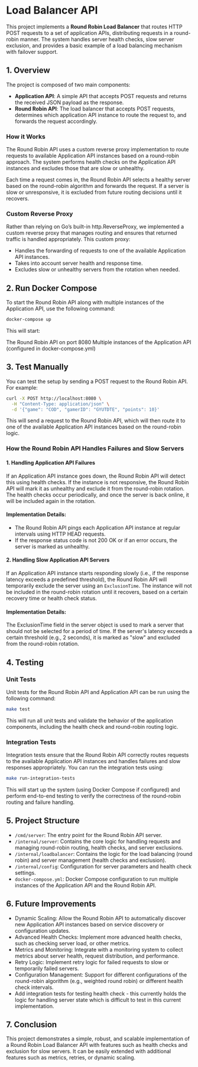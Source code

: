 # Load Balancer API

This project implements a **Round Robin Load Balancer** that routes HTTP POST requests to a set of application APIs, distributing requests in a round-robin manner. The system handles server health checks, slow server exclusion, and provides a basic example of a load balancing mechanism with failover support.

## 1. Overview

The project is composed of two main components:
- **Application API**: A simple API that accepts POST requests and returns the received JSON payload as the response.
- **Round Robin API**: The load balancer that accepts POST requests, determines which application API instance to route the request to, and forwards the request accordingly.

### How it Works
The Round Robin API uses a custom reverse proxy implementation to route requests to available Application API instances based on a round-robin approach. The system performs health checks on the Application API instances and excludes those that are slow or unhealthy.

Each time a request comes in, the Round Robin API selects a healthy server based on the round-robin algorithm and forwards the request. If a server is slow or unresponsive, it is excluded from future routing decisions until it recovers.

### Custom Reverse Proxy
Rather than relying on Go’s built-in http.ReverseProxy, we implemented a custom reverse proxy that manages routing and ensures that returned traffic is handled appropriately. This custom proxy:

- Handles the forwarding of requests to one of the available Application API instances.
- Takes into account server health and response time.
- Excludes slow or unhealthy servers from the rotation when needed.

## 2. Run Docker Compose

To start the Round Robin API along with multiple instances of the Application API, use the following command:

```bash
docker-compose up
```

This will start:

The Round Robin API on port 8080
Multiple instances of the Application API (configured in docker-compose.yml)

## 3. Test Manually
You can test the setup by sending a POST request to the Round Robin API. For example:

```bash
curl -X POST http://localhost:8080 \
  -H "Content-Type: application/json" \
  -d '{"game": "COD", "gamerID": "GYUTDTE", "points": 10}'
```

This will send a request to the Round Robin API, which will then route it to one of the available Application API instances based on the round-robin logic.

### How the Round Robin API Handles Failures and Slow Servers
#### 1. Handling Application API Failures
If an Application API instance goes down, the Round Robin API will detect this using health checks. If the instance is not responsive, the Round Robin API will mark it as unhealthy and exclude it from the round-robin rotation. The health checks occur periodically, and once the server is back online, it will be included again in the rotation.

#### Implementation Details:
- The Round Robin API pings each Application API instance at regular intervals using HTTP HEAD requests.
- If the response status code is not 200 OK or if an error occurs, the server is marked as unhealthy.

#### 2. Handling Slow Application API Servers

If an Application API instance starts responding slowly (i.e., if the response latency exceeds a predefined threshold), the Round Robin API will temporarily exclude the server using an `ExclusionTime`. The instance will not be included in the round-robin rotation until it recovers, based on a certain recovery time or health check status.

#### Implementation Details:
The ExclusionTime field in the server object is used to mark a server that should not be selected for a period of time.
If the server's latency exceeds a certain threshold (e.g., 2 seconds), it is marked as "slow" and excluded from the round-robin rotation.

## 4. Testing
### Unit Tests
Unit tests for the Round Robin API and Application API can be run using the following command:
```bash
make test
```
This will run all unit tests and validate the behavior of the application components, including the health check and round-robin routing logic.

### Integration Tests

Integration tests ensure that the Round Robin API correctly routes requests to the available Application API instances and handles failures and slow responses appropriately. You can run the integration tests using:
```bash
make run-integration-tests
```

This will start up the system (using Docker Compose if configured) and perform end-to-end testing to verify the correctness of the round-robin routing and failure handling.

## 5. Project Structure
 - `/cmd/server`: The entry point for the Round Robin API server.
 - `/internal/server`: Contains the core logic for handling requests and managing round-robin routing, health checks, and server exclusions.
- `/internal/loadbalancer`: Contains the logic for the load balancing (round robin) and server management (health checks and exclusion).
- `/internal/config`: Configuration for server parameters and health check settings.
- `docker-compose.yml`: Docker Compose configuration to run multiple instances of the Application API and the Round Robin API.

## 6. Future Improvements
- Dynamic Scaling: Allow the Round Robin API to automatically discover new Application API instances based on service discovery or configuration updates.
- Advanced Health Checks: Implement more advanced health checks, such as checking server load, or other metrics.
- Metrics and Monitoring: Integrate with a monitoring system to collect metrics about server health, request distribution, and performance.
- Retry Logic: Implement retry logic for failed requests to slow or temporarily failed servers.
- Configuration Management: Support for different configurations of the round-robin algorithm (e.g., weighted round robin) or different health check intervals.
- Add integration tests for testing health check - this currently holds the logic for handling server state which is difficult to test in this current implementation.

## 7. Conclusion
This project demonstrates a simple, robust, and scalable implementation of a Round Robin Load Balancer API with features such as health checks and exclusion for slow servers. It can be easily extended with additional features such as metrics, retries, or dynamic scaling.